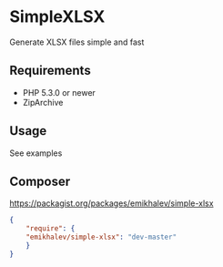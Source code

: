 SimpleXLSX
===================
Generate XLSX files simple and fast

## Requirements
* PHP 5.3.0 or newer
* ZipArchive

## Usage
See examples

## Composer
https://packagist.org/packages/emikhalev/simple-xlsx
```json
{
    "require": {
	"emikhalev/simple-xlsx": "dev-master"
    }
}
```
